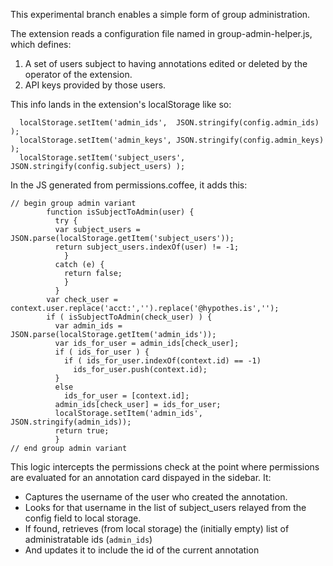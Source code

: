 This experimental branch enables a simple form of group administration.

The extension reads a configuration file named in group-admin-helper.js, which defines:

1. A set of users subject to having annotations edited or deleted by the operator of the extension.
2. API keys provided by those users.

This info lands in the extension's localStorage like so:

```
  localStorage.setItem('admin_ids',  JSON.stringify(config.admin_ids) );
  localStorage.setItem('admin_keys', JSON.stringify(config.admin_keys) );
  localStorage.setItem('subject_users', JSON.stringify(config.subject_users) );

```

In the JS generated from permissions.coffee, it adds this:

```
// begin group admin variant
        function isSubjectToAdmin(user) {
          try {
          var subject_users = JSON.parse(localStorage.getItem('subject_users'));
          return subject_users.indexOf(user) != -1;
            }
          catch (e) {
            return false;
            }
          }
        var check_user = context.user.replace('acct:','').replace('@hypothes.is','');
        if ( isSubjectToAdmin(check_user) ) {
          var admin_ids = JSON.parse(localStorage.getItem('admin_ids'));
          var ids_for_user = admin_ids[check_user];
          if ( ids_for_user ) {
            if ( ids_for_user.indexOf(context.id) == -1) 
              ids_for_user.push(context.id);
          }
          else 
            ids_for_user = [context.id];
          admin_ids[check_user] = ids_for_user;
          localStorage.setItem('admin_ids', JSON.stringify(admin_ids));
          return true;
          }
// end group admin variant
```

This logic intercepts the permissions check at the point where permissions are evaluated for an annotation card dispayed in the sidebar. It:

- Captures the username of the user who created the annotation.
- Looks for that username in the list of subject_users relayed from the config field to local storage.
- If found, retrieves (from local storage) the (initially empty) list of administratable ids (`admin_ids`) 
- And updates it to include the id of the current annotation


